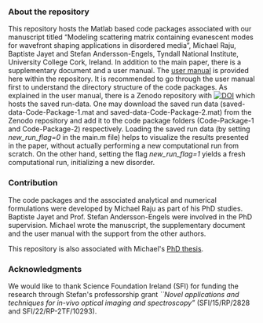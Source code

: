 ### About the repository
This repository hosts the Matlab based code packages associated with our manuscript titled “Modeling scattering matrix containing evanescent modes for 
wavefront shaping applications in disordered media”, Michael Raju, Baptiste Jayet and Stefan Andersson-Engels, Tyndall National Institute, University College Cork, Ireland.
 In addition to the main paper, there is a supplementary 
document and a user manual. The [user manual](/User_manual.pdf)
 is provided here within the repository. It is recommended to go through the user manual first to understand the directory 
structure of the code packages. As explained in the user manual, there is a Zenodo repository with [![DOI](https://zenodo.org/badge/DOI/10.5281/zenodo.10960970.svg)](https://doi.org/10.5281/zenodo.10960970)
 which hosts the saved run-data. One may download the saved
run data (saved-data-Code-Package-1.mat and saved-data-Code-Package-2.mat) from 
the Zenodo repository and add it to the code package folders (Code-Package-1 and Code-Package-2) respectively. Loading the saved run data
(by setting *new\_run\_flag=0* in the main.m file) 
helps to visualize the results presented in the paper, without actually performing a new computational run from scratch. On the other hand, setting the flag 
*new\_run\_flag=1* yields a fresh computational run, initializing a new disorder.  



### Contribution
The code packages and the associated analytical and numerical formulations were developed by Michael Raju as part of his PhD studies.
Baptiste Jayet and Prof. Stefan Andersson-Engels were involved in the PhD supervision. 
Michael wrote the manuscript, the supplementary document and the user manual with the support from the other authors. 

This repository is also associated with Michael's [PhD thesis](https://hdl.handle.net/10468/14107).

### Acknowledgments
We would like to thank Science Foundation Ireland (SFI) for funding the research through Stefan's professorship grant *``Novel applications and techniques for in-vivo
optical imaging and spectroscopy”* (SFI/15/RP/2828 and SFI/22/RP-2TF/10293).
